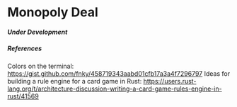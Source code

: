 # Monopoly Deal

***Under Development***

##### References

Colors on the terminal: https://gist.github.com/fnky/458719343aabd01cfb17a3a4f7296797
Ideas for building a rule engine for a card game in Rust: https://users.rust-lang.org/t/architecture-discussion-writing-a-card-game-rules-engine-in-rust/41569
